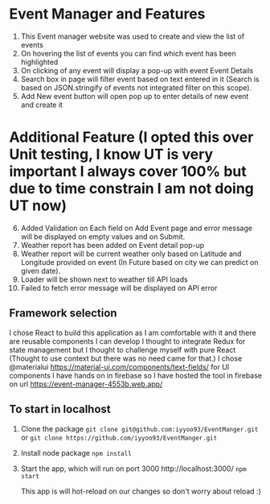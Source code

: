 # Event Manager and Features

1. This Event manager website was used to create and view the list of events
2. On hovering the list of events you can find which event has been highlighted
3. On clicking of any event will display a pop-up with event Event Details
4. Search box in page will filter event based on text entered in it (Search is based on JSON.stringify of events not integrated filter on this scope).
5. Add New event button will open pop up to enter details of new event and create it

# Additional Feature (I opted this over Unit testing, I know UT is very important I always cover 100% but due to time constrain I am not doing UT now)

6. Added Validation on Each field on Add Event page and error message will be displayed on empty values and on Submit.
7. Weather report has been added on Event detail pop-up
8. Weather report will be current weather only based on Latitude and Longitude provided on event (In Future based on city we can predict on given date).
9. Loader will be shown next to weather till API loads
10. Failed to fetch error message will be displayed on API error

## Framework selection
I chose React to build this application as I am comfortable with it and there are reusable components I can develop
I thought to integrate Redux for state management but I thought to challenge myself with pure React (Thought to use context but there was no need came for that.)
I chose @materialui https://material-ui.com/components/text-fields/ for UI components
I have hands on in firebase so I have hosted the tool in firebase on url https://event-manager-4553b.web.app/

## To start in localhost

1. Clone the package
    `git clone git@github.com:iyyoo93/EventManger.git` or
    `git clone https://github.com/iyyoo93/EventManger.git`

2. Install node package
    `npm install`

3. Start the app, which will run on port 3000 http://localhost:3000/
    `npm start`

    This app is will hot-reload on our changes so don't worry about reload :)
